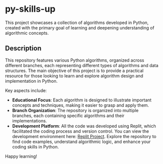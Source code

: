 # py-skills-up

This project showcases a collection of algorithms developed in Python, created with the primary goal of learning and deepening understanding of algorithmic concepts.

## Description

This repository features various Python algorithms, organized across different branches, each representing different types of algorithms and data structures. The main objective of this project is to provide a practical resource for those looking to learn and explore algorithm design and implementation in Python.

Key aspects include:

- **Educational Focus**: Each algorithm is designed to illustrate important concepts and techniques, making it easier to grasp and apply them.
- **Branch Organization**: The repository is organized into multiple branches, each containing specific algorithms and their implementations.
- **Development Platform**: All the code was developed using Replit, which facilitated the coding process and version control. You can view the development environment here: [Replit Project](https://replit.com/@KarenVelasquez5/algoritmoPY?v=1).
Explore the repository to find code examples, understand algorithmic logic, and enhance your coding skills in Python.

Happy learning!
